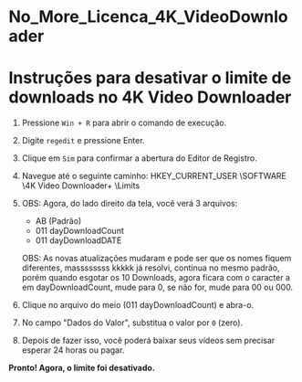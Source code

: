 # No_More_Licenca_4K_VideoDownloader

# Instruções para desativar o limite de downloads no 4K Video Downloader

1. Pressione `Win + R` para abrir o comando de execução.
2. Digite `regedit` e pressione Enter.
3. Clique em `Sim` para confirmar a abertura do Editor de Registro.
4. Navegue até o seguinte caminho: HKEY_CURRENT_USER \SOFTWARE \4K Video Downloader+ \Limits
5. OBS: Agora, do lado direito da tela, você verá 3 arquivos:
    - AB (Padrão)
    - 011 dayDownloadCount
    - 011 dayDownloadDATE

	OBS: As novas atualizações mudaram e pode ser que os nomes fiquem diferentes, massssssss kkkkk
		 já resolvi, continua no mesmo padrão, porém quando esgotar os 10 Downloads, agora ficara
		 com o caracter a em dayDownloadCount, mude para 0, se não for, mude para 00 ou 000.
	
7. Clique no arquivo do meio (011 dayDownloadCount) e abra-o.
8. No campo "Dados do Valor", substitua o valor por `0` (zero).
9. Depois de fazer isso, você poderá baixar seus vídeos sem precisar esperar 24 horas ou pagar.

**Pronto! Agora, o limite foi desativado.**
